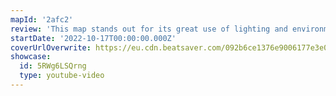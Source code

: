 ```yaml
---
mapId: '2afc2'
review: 'This map stands out for its great use of lighting and environment enhancements, techy patterns that fit the vibe well, and accessible lower diffs that fit well too!'
startDate: '2022-10-17T00:00:00.000Z'
coverUrlOverwrite: https://eu.cdn.beatsaver.com/092b6ce1376e9006177e3e0d486f37c6be8337d1.jpg
showcase:
  id: 5RWg6LSQrng
  type: youtube-video
---
```

